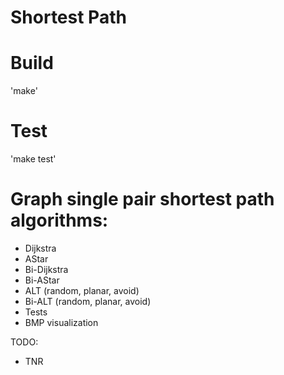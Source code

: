 Shortest Path
=============

Build
=====

'make'

Test
====

'make test'

Graph single pair shortest path algorithms:
==========================================

* Dijkstra
* AStar
* Bi-Dijkstra
* Bi-AStar
* ALT (random, planar, avoid)
* Bi-ALT (random, planar, avoid)
* Tests
* BMP visualization

TODO:

* TNR
